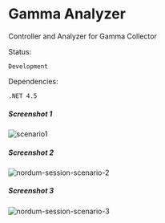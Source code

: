 # Gamma Analyzer

Controller and Analyzer for Gamma Collector

Status: 

	Development

Dependencies:

	.NET 4.5

	

	
##### Screenshot 1
![scenario1](https://cloud.githubusercontent.com/assets/1276717/18632518/15722f60-7e78-11e6-8e11-19353b9cb42a.png)


##### Screenshot 2
![nordum-session-scenario-2](https://cloud.githubusercontent.com/assets/1276717/18580605/e621b53c-7bfc-11e6-9628-faed10dd93bb.png)


##### Screenshot 3
![nordum-session-scenario-3](https://cloud.githubusercontent.com/assets/1276717/18580609/e9a1c120-7bfc-11e6-8e88-5b1d491c9bde.png)